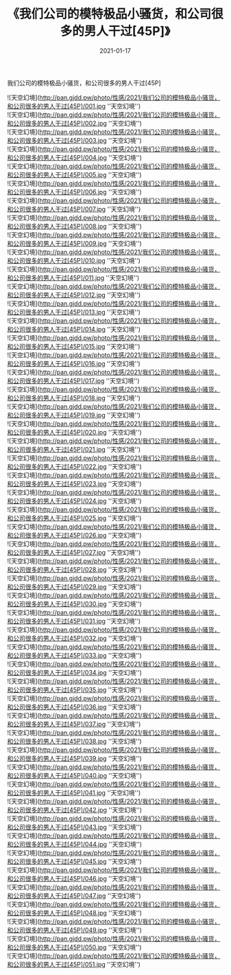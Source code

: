 ﻿---
layout: post
title:  《我们公司的模特极品小骚货，和公司很多的男人干过[45P]》
date:   2021-01-17
img: http://pan.gjdd.pw/photo/性感/2021/我们公司的模特极品小骚货，和公司很多的男人干过[45P]/000.jpg
categories: [美女, 性感, 泳衣]
---

我们公司的模特极品小骚货，和公司很多的男人干过[45P]



![天空幻境](http://pan.gjdd.pw/photo/性感/2021/我们公司的模特极品小骚货，和公司很多的男人干过[45P]/001.jpg ''天空幻境'') <br>
![天空幻境](http://pan.gjdd.pw/photo/性感/2021/我们公司的模特极品小骚货，和公司很多的男人干过[45P]/002.jpg ''天空幻境'') <br>
![天空幻境](http://pan.gjdd.pw/photo/性感/2021/我们公司的模特极品小骚货，和公司很多的男人干过[45P]/003.jpg ''天空幻境'') <br>
![天空幻境](http://pan.gjdd.pw/photo/性感/2021/我们公司的模特极品小骚货，和公司很多的男人干过[45P]/004.jpg ''天空幻境'') <br>
![天空幻境](http://pan.gjdd.pw/photo/性感/2021/我们公司的模特极品小骚货，和公司很多的男人干过[45P]/005.jpg ''天空幻境'') <br>
![天空幻境](http://pan.gjdd.pw/photo/性感/2021/我们公司的模特极品小骚货，和公司很多的男人干过[45P]/006.jpg ''天空幻境'') <br>
![天空幻境](http://pan.gjdd.pw/photo/性感/2021/我们公司的模特极品小骚货，和公司很多的男人干过[45P]/007.jpg ''天空幻境'') <br>
![天空幻境](http://pan.gjdd.pw/photo/性感/2021/我们公司的模特极品小骚货，和公司很多的男人干过[45P]/008.jpg ''天空幻境'') <br>
![天空幻境](http://pan.gjdd.pw/photo/性感/2021/我们公司的模特极品小骚货，和公司很多的男人干过[45P]/009.jpg ''天空幻境'') <br>
![天空幻境](http://pan.gjdd.pw/photo/性感/2021/我们公司的模特极品小骚货，和公司很多的男人干过[45P]/010.jpg ''天空幻境'') <br>
![天空幻境](http://pan.gjdd.pw/photo/性感/2021/我们公司的模特极品小骚货，和公司很多的男人干过[45P]/011.jpg ''天空幻境'') <br>
![天空幻境](http://pan.gjdd.pw/photo/性感/2021/我们公司的模特极品小骚货，和公司很多的男人干过[45P]/012.jpg ''天空幻境'') <br>
![天空幻境](http://pan.gjdd.pw/photo/性感/2021/我们公司的模特极品小骚货，和公司很多的男人干过[45P]/013.jpg ''天空幻境'') <br>
![天空幻境](http://pan.gjdd.pw/photo/性感/2021/我们公司的模特极品小骚货，和公司很多的男人干过[45P]/014.jpg ''天空幻境'') <br>
![天空幻境](http://pan.gjdd.pw/photo/性感/2021/我们公司的模特极品小骚货，和公司很多的男人干过[45P]/015.jpg ''天空幻境'') <br>
![天空幻境](http://pan.gjdd.pw/photo/性感/2021/我们公司的模特极品小骚货，和公司很多的男人干过[45P]/016.jpg ''天空幻境'') <br>
![天空幻境](http://pan.gjdd.pw/photo/性感/2021/我们公司的模特极品小骚货，和公司很多的男人干过[45P]/017.jpg ''天空幻境'') <br>
![天空幻境](http://pan.gjdd.pw/photo/性感/2021/我们公司的模特极品小骚货，和公司很多的男人干过[45P]/018.jpg ''天空幻境'') <br>
![天空幻境](http://pan.gjdd.pw/photo/性感/2021/我们公司的模特极品小骚货，和公司很多的男人干过[45P]/019.jpg ''天空幻境'') <br>
![天空幻境](http://pan.gjdd.pw/photo/性感/2021/我们公司的模特极品小骚货，和公司很多的男人干过[45P]/020.jpg ''天空幻境'') <br>
![天空幻境](http://pan.gjdd.pw/photo/性感/2021/我们公司的模特极品小骚货，和公司很多的男人干过[45P]/021.jpg ''天空幻境'') <br>
![天空幻境](http://pan.gjdd.pw/photo/性感/2021/我们公司的模特极品小骚货，和公司很多的男人干过[45P]/022.jpg ''天空幻境'') <br>
![天空幻境](http://pan.gjdd.pw/photo/性感/2021/我们公司的模特极品小骚货，和公司很多的男人干过[45P]/023.jpg ''天空幻境'') <br>
![天空幻境](http://pan.gjdd.pw/photo/性感/2021/我们公司的模特极品小骚货，和公司很多的男人干过[45P]/024.jpg ''天空幻境'') <br>
![天空幻境](http://pan.gjdd.pw/photo/性感/2021/我们公司的模特极品小骚货，和公司很多的男人干过[45P]/025.jpg ''天空幻境'') <br>
![天空幻境](http://pan.gjdd.pw/photo/性感/2021/我们公司的模特极品小骚货，和公司很多的男人干过[45P]/026.jpg ''天空幻境'') <br>
![天空幻境](http://pan.gjdd.pw/photo/性感/2021/我们公司的模特极品小骚货，和公司很多的男人干过[45P]/027.jpg ''天空幻境'') <br>
![天空幻境](http://pan.gjdd.pw/photo/性感/2021/我们公司的模特极品小骚货，和公司很多的男人干过[45P]/028.jpg ''天空幻境'') <br>
![天空幻境](http://pan.gjdd.pw/photo/性感/2021/我们公司的模特极品小骚货，和公司很多的男人干过[45P]/029.jpg ''天空幻境'') <br>
![天空幻境](http://pan.gjdd.pw/photo/性感/2021/我们公司的模特极品小骚货，和公司很多的男人干过[45P]/030.jpg ''天空幻境'') <br>
![天空幻境](http://pan.gjdd.pw/photo/性感/2021/我们公司的模特极品小骚货，和公司很多的男人干过[45P]/031.jpg ''天空幻境'') <br>
![天空幻境](http://pan.gjdd.pw/photo/性感/2021/我们公司的模特极品小骚货，和公司很多的男人干过[45P]/032.jpg ''天空幻境'') <br>
![天空幻境](http://pan.gjdd.pw/photo/性感/2021/我们公司的模特极品小骚货，和公司很多的男人干过[45P]/033.jpg ''天空幻境'') <br>
![天空幻境](http://pan.gjdd.pw/photo/性感/2021/我们公司的模特极品小骚货，和公司很多的男人干过[45P]/034.jpg ''天空幻境'') <br>
![天空幻境](http://pan.gjdd.pw/photo/性感/2021/我们公司的模特极品小骚货，和公司很多的男人干过[45P]/035.jpg ''天空幻境'') <br>
![天空幻境](http://pan.gjdd.pw/photo/性感/2021/我们公司的模特极品小骚货，和公司很多的男人干过[45P]/036.jpg ''天空幻境'') <br>
![天空幻境](http://pan.gjdd.pw/photo/性感/2021/我们公司的模特极品小骚货，和公司很多的男人干过[45P]/037.jpg ''天空幻境'') <br>
![天空幻境](http://pan.gjdd.pw/photo/性感/2021/我们公司的模特极品小骚货，和公司很多的男人干过[45P]/038.jpg ''天空幻境'') <br>
![天空幻境](http://pan.gjdd.pw/photo/性感/2021/我们公司的模特极品小骚货，和公司很多的男人干过[45P]/039.jpg ''天空幻境'') <br>
![天空幻境](http://pan.gjdd.pw/photo/性感/2021/我们公司的模特极品小骚货，和公司很多的男人干过[45P]/040.jpg ''天空幻境'') <br>
![天空幻境](http://pan.gjdd.pw/photo/性感/2021/我们公司的模特极品小骚货，和公司很多的男人干过[45P]/041.jpg ''天空幻境'') <br>
![天空幻境](http://pan.gjdd.pw/photo/性感/2021/我们公司的模特极品小骚货，和公司很多的男人干过[45P]/042.jpg ''天空幻境'') <br>
![天空幻境](http://pan.gjdd.pw/photo/性感/2021/我们公司的模特极品小骚货，和公司很多的男人干过[45P]/043.jpg ''天空幻境'') <br>
![天空幻境](http://pan.gjdd.pw/photo/性感/2021/我们公司的模特极品小骚货，和公司很多的男人干过[45P]/044.jpg ''天空幻境'') <br>
![天空幻境](http://pan.gjdd.pw/photo/性感/2021/我们公司的模特极品小骚货，和公司很多的男人干过[45P]/045.jpg ''天空幻境'') <br>
![天空幻境](http://pan.gjdd.pw/photo/性感/2021/我们公司的模特极品小骚货，和公司很多的男人干过[45P]/046.jpg ''天空幻境'') <br>
![天空幻境](http://pan.gjdd.pw/photo/性感/2021/我们公司的模特极品小骚货，和公司很多的男人干过[45P]/047.jpg ''天空幻境'') <br>
![天空幻境](http://pan.gjdd.pw/photo/性感/2021/我们公司的模特极品小骚货，和公司很多的男人干过[45P]/048.jpg ''天空幻境'') <br>
![天空幻境](http://pan.gjdd.pw/photo/性感/2021/我们公司的模特极品小骚货，和公司很多的男人干过[45P]/049.jpg ''天空幻境'') <br>
![天空幻境](http://pan.gjdd.pw/photo/性感/2021/我们公司的模特极品小骚货，和公司很多的男人干过[45P]/050.jpg ''天空幻境'') <br>
![天空幻境](http://pan.gjdd.pw/photo/性感/2021/我们公司的模特极品小骚货，和公司很多的男人干过[45P]/051.jpg ''天空幻境'') <br>